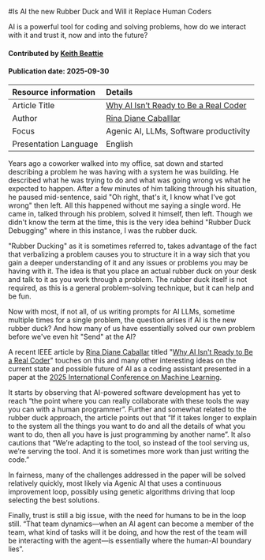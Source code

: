 #Is AI the new Rubber Duck and Will it Replace Human Coders

<!--deck text start-->
AI is a powerful tool for coding and solving problems, how do we interact with it and trust it, now and into the future?
<!--deck text end-->

#### Contributed by [Keith Beattie](https://github.com/ksbeattie)
#### Publication date: 2025-09-30

Resource information | Details
:--- | :---
Article Title | [Why AI Isn’t Ready to Be a Real Coder](https://spectrum.ieee.org/ai-for-coding)
Author | [Rina Diane Caballlar](https://spectrum.ieee.org/u/rina-diane-caballar)
Focus | Agenic AI, LLMs, Software productivity
Presentation Language | English

Years ago a coworker walked into my office, sat down and started describing a problem he was having
with a system he was building.  He described what he was trying to do and what was going wrong vs
what he expected to happen.  After a few minutes of him talking through his situation, he paused
mid-sentence, said "Oh right, that's it, I know what I've got wrong" then left.  All this happened
without me saying a single word.  He came in, talked through his problem, solved it himself, then
left.  Though we didn't know the term at the time, this is the very idea behind "Rubber Duck
Debugging" where in this instance, I was the rubber duck.

"Rubber Ducking" as it is sometimes referred to, takes advantage of the fact that verbalizing a
problem causes you to structure it in a way sich that you gain a deeper understanding of it and any
issues or problems you may be having with it.  The idea is that you place an actual rubber duck on
your desk and talk to it as you work through a problem.  The rubber duck itself is not required, as
this is a general problem-solving technique, but it can help and be fun.

Now with most, if not all, of us writing prompts for AI LLMs, sometime multiple times for a single
problem, the question arises if AI is the new rubber duck?  And how many of us have essentially
solved our own problem before we've even hit "Send" at the AI?

A recent IEEE article by [Rina Diane Caballar](https://spectrum.ieee.org/u/rina-diane-caballar)
titled "[Why AI Isn't Ready to Be a Real Coder](https://spectrum.ieee.org/ai-for-coding)" touches on
this and many other interesting ideas on the current state and possible future of AI as a coding
assistant presented in a paper at the [2025 International Conference on Machine
Learning](https://icml.cc/Conferences/2025).

It starts by observing that AI-powered software development has yet to reach “the point where you
can really collaborate with these tools the way you can with a human programmer”. Further and
somewhat related to the rubber duck approach, the article points out that “If it takes longer to
explain to the system all the things you want to do and all the details of what you want to do, then
all you have is just programming by another name”.  It also cautions that “We’re adapting to the
tool, so instead of the tool serving us, we’re serving the tool. And it is sometimes more work than
just writing the code.”

In fairness, many of the challenges addressed in the paper will be solved relatively quickly, most
likely via Agenic AI that uses a continuous improvement loop, possibly using genetic algorithms
driving that loop selecting the best solutions.

Finally, trust is still a big issue, with the need for humans to be in the loop still.  “That team
dynamics—when an AI agent can become a member of the team, what kind of tasks will it be doing, and
how the rest of the team will be interacting with the agent—is essentially where the human-AI
boundary lies”.

<!---
Publish: no
Pinned: no
Topics: software process improvement, software engineering, Development Tools, Strategies for More Effective Teams
--->
